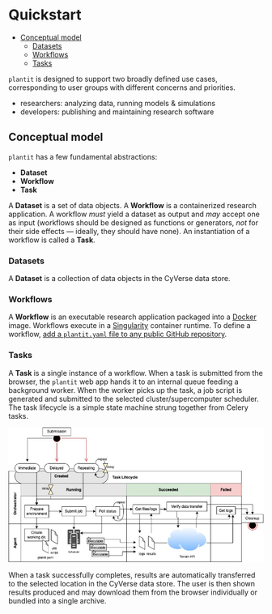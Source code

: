 # Quickstart

<!-- START doctoc generated TOC please keep comment here to allow auto update -->
<!-- DON'T EDIT THIS SECTION, INSTEAD RE-RUN doctoc TO UPDATE -->

- [Conceptual model](#conceptual-model)
  - [Datasets](#datasets)
  - [Workflows](#workflows)
  - [Tasks](#tasks)

<!-- END doctoc generated TOC please keep comment here to allow auto update -->

`plantit` is designed to support two broadly defined use cases, corresponding to user groups with different concerns and priorities.

- researchers: analyzing data, running models & simulations
- developers: publishing and maintaining research software

## Conceptual model

`plantit` has a few fundamental abstractions:

- <i class="fas fa-database fa-1x fa-fw"></i> **Dataset**
- <i class="fas fa-stream fa-1x fa-fw"></i> **Workflow**
- <i class="fas fa-tasks fa-1x fa-fw"></i> **Task**

A <i class="fas fa-database fa-1x fa-fw"></i> **Dataset** is a set of data objects. A <i class="fas fa-stream fa-1x fa-fw"></i> **Workflow** is a containerized research application. A workflow *must* yield a dataset as output and *may* accept one as input (workflows should be designed as functions or generators, *not* for their side effects &mdash; ideally, they should have none). An instantiation of a workflow is called a <i class="fas fa-tasks fa-1x fa-fw"></i> **Task**. 

### Datasets

A <i class="fas fa-database fa-1x fa-fw"></i> **Dataset** is a collection of data objects in the CyVerse data store. 

### Workflows

A <i class="fas fa-stream fa-1x fa-fw"></i> **Workflow** is an executable research application packaged into a [Docker](https://www.docker.com/) image. Workflows execute in a [Singularity](https://sylabs.io/singularity/) container runtime. To define a workflow, [add a `plantit.yaml` file to any public GitHub repository](workflows.md).

### Tasks

A <i class="fas fa-tasks fa-1x fa-fw"></i> **Task** is a single instance of a workflow. When a task is submitted from the browser, the `plantit` web app hands it to an internal queue feeding a background worker. When the worker picks up the task, a job script is generated and submitted to the selected cluster/supercomputer scheduler. The task lifecycle is a simple state machine strung together from Celery tasks.

![Task Lifecycle](../media/task.jpg)

When a task successfully completes, results are automatically transferred to the selected location in the CyVerse data store. The user is then shown results produced and may download them from the browser individually or bundled into a single archive.